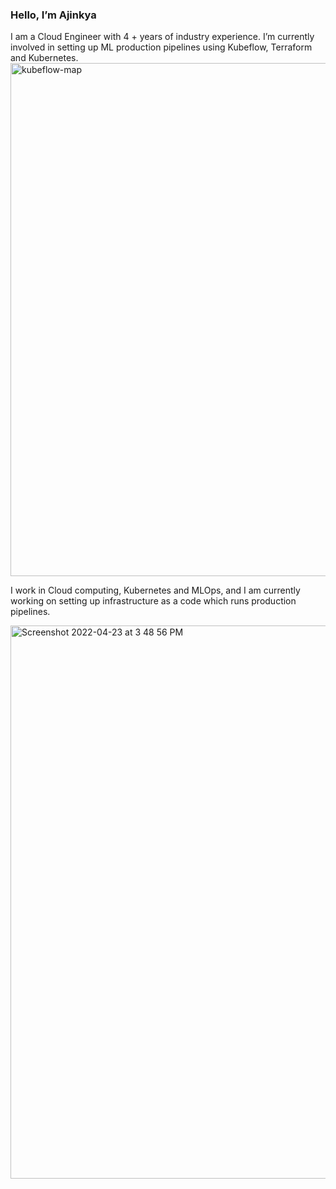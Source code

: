 ### Hello, I’m Ajinkya 

I am a Cloud Engineer with 4 + years of industry experience. I’m currently involved in setting up ML production pipelines using Kubeflow, Terraform and Kubernetes. 
<img width="821" alt="kubeflow-map" src="https://user-images.githubusercontent.com/17012391/164890571-8f2353a5-9a7f-4afe-aff0-6ba2da57dc06.png">

I work in Cloud computing, Kubernetes and MLOps, and I am currently working on setting up infrastructure as a code which runs production pipelines.

<img width="885" alt="Screenshot 2022-04-23 at 3 48 56 PM" src="https://user-images.githubusercontent.com/17012391/164890443-4168ff85-92e2-43e7-8c8f-cfd52d4212bd.png">
